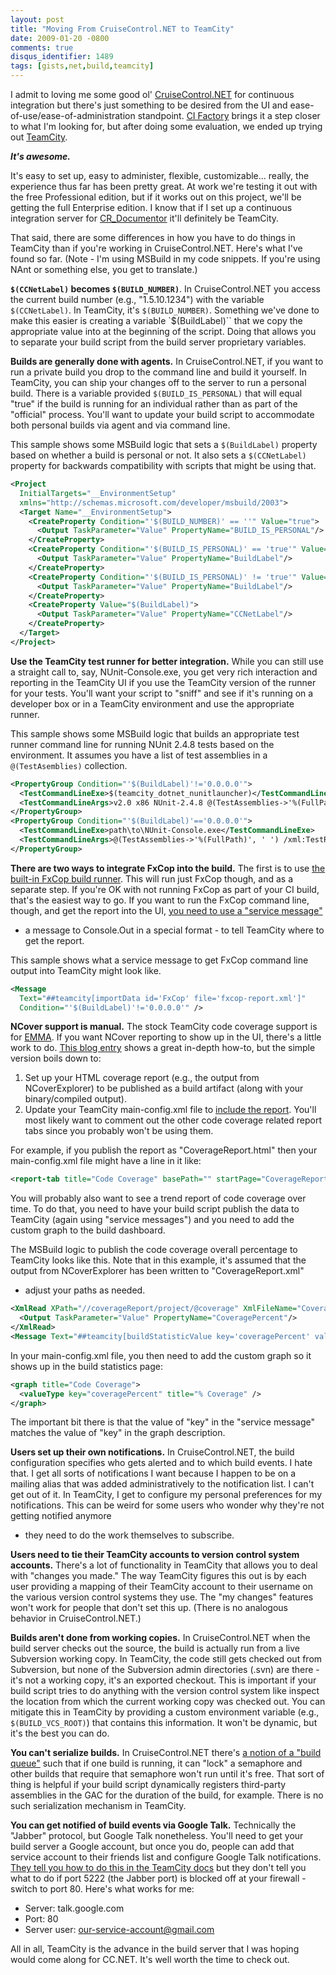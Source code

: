 ```yaml
---
layout: post
title: "Moving From CruiseControl.NET to TeamCity"
date: 2009-01-20 -0800
comments: true
disqus_identifier: 1489
tags: [gists,net,build,teamcity]
---
```

I admit to loving me some good ol'
[CruiseControl.NET](http://confluence.public.thoughtworks.org/display/CCNET/Welcome+to+CruiseControl.NET)
for continuous integration but there's just something to be desired from
the UI and ease-of-use/ease-of-administration standpoint. [CI
Factory](http://cifactory.org/joomla/) brings it a step closer to what
I'm looking for, but after doing some evaluation, we ended up trying out
[TeamCity](http://www.jetbrains.com/teamcity/).

***It's awesome.***

It's easy to set up, easy to administer, flexible, customizable...
really, the experience thus far has been pretty great. At work we're
testing it out with the free Professional edition, but if it works out
on this project, we'll be getting the full Enterprise edition. I know
that if I set up a continuous integration server for
[CR\_Documentor](http://cr-documentor.googlecode.com) it'll definitely
be TeamCity.

That said, there are some differences in how you have to do things in
TeamCity than if you're working in CruiseControl.NET. Here's what I've
found so far. (Note - I'm using MSBuild in my code snippets. If you're
using NAnt or something else, you get to translate.)

**`$(CCNetLabel)` becomes `$(BUILD_NUMBER)`**. In CruiseControl.NET you
access the current build number (e.g., "1.5.10.1234") with the variable
`$(CCNetLabel)`. In TeamCity, it's `$(BUILD_NUMBER)`. Something we've
done to make this easier is creating a variable `$(BuildLabel)`` that we
copy the appropriate value into at the beginning of the script. Doing
that allows you to separate your build script from the build server
proprietary variables.

**Builds are generally done with agents.** In CruiseControl.NET, if you
want to run a private build you drop to the command line and build it
yourself. In TeamCity, you can ship your changes off to the server to
run a personal build. There is a variable provided
`$(BUILD_IS_PERSONAL)` that will equal "true" if the build is running
for an individual rather than as part of the "official" process. You'll
want to update your build script to accommodate both personal builds via
agent and via command line.

This sample shows some MSBuild logic that sets a `$(BuildLabel)` property
based on whether a build is personal or not. It also sets a
`$(CCNetLabel)` property for backwards compatibility with scripts that
might be using that.

```xml
<Project
  InitialTargets="__EnvironmentSetup"
  xmlns="http://schemas.microsoft.com/developer/msbuild/2003">
  <Target Name="__EnvironmentSetup">
    <CreateProperty Condition="'$(BUILD_NUMBER)' == ''" Value="true">
      <Output TaskParameter="Value" PropertyName="BUILD_IS_PERSONAL"/>
    </CreateProperty>
    <CreateProperty Condition="'$(BUILD_IS_PERSONAL)' == 'true'" Value="0.0.0.0">
      <Output TaskParameter="Value" PropertyName="BuildLabel"/>
    </CreateProperty>
    <CreateProperty Condition="'$(BUILD_IS_PERSONAL)' != 'true'" Value="$(BUILD_NUMBER)">
      <Output TaskParameter="Value" PropertyName="BuildLabel"/>
    </CreateProperty>
    <CreateProperty Value="$(BuildLabel)">
      <Output TaskParameter="Value" PropertyName="CCNetLabel"/>
    </CreateProperty>
  </Target>
</Project>
```

**Use the TeamCity test runner for better integration.** While you can
still use a straight call to, say, NUnit-Console.exe, you get very rich
interaction and reporting in the TeamCity UI if you use the TeamCity
version of the runner for your tests. You'll want your script to "sniff"
and see if it's running on a developer box or in a TeamCity environment
and use the appropriate runner.

This sample shows some MSBuild logic that builds an appropriate test
runner command line for running NUnit 2.4.8 tests based on the
environment. It assumes you have a list of test assemblies in a
`@(TestAsemblies)` collection.

```xml
<PropertyGroup Condition="'$(BuildLabel)'!='0.0.0.0'">
  <TestCommandLineExe>$(teamcity_dotnet_nunitlauncher)</TestCommandLineExe>
  <TestCommandLineArgs>v2.0 x86 NUnit-2.4.8 @(TestAssemblies->'%(FullPath)', ' ')</TestCommandLineArgs>
</PropertyGroup>
<PropertyGroup Condition="'$(BuildLabel)'=='0.0.0.0'">
  <TestCommandLineExe>path\to\NUnit-Console.exe</TestCommandLineExe>
  <TestCommandLineArgs>@(TestAssemblies->'%(FullPath)', ' ') /xml:TestResults.xml</TestCommandLineArgs>
</PropertyGroup>
```

**There are two ways to integrate FxCop into the build.** The first is
to use [the built-in FxCop build
runner](http://www.jetbrains.net/confluence/display/TCD4/FxCop). This
will run just FxCop though, and as a separate step. If you're OK with
not running FxCop as part of your CI build, that's the easiest way to
go. If you want to run the FxCop command line, though, and get the
report into the UI, [you need to use a "service
message"](http://www.jetbrains.net/confluence/display/TCD4/FxCop_#FxCop_-UsingServiceMessages)
- a message to Console.Out in a special format - to tell TeamCity where
to get the report.

This sample shows what a service message to get FxCop command line
output into TeamCity might look like.

```xml
<Message
  Text="##teamcity[importData id='FxCop' file='fxcop-report.xml']"
  Condition="'$(BuildLabel)'!='0.0.0.0'" />
```

**NCover support is manual.** The stock TeamCity code coverage support
is for [EMMA](http://emma.sourceforge.net/). If you want NCover
reporting to show up in the UI, there's a little work to do. [This blog
entry](http://weblogs.asp.net/lkempe/archive/2008/03/30/integration-of-ncover-into-team-city-for-tech-head-brothers.aspx)
shows a great in-depth how-to, but the simple version boils down to:

1.  Set up your HTML coverage report (e.g., the output from
    NCoverExplorer) to be published as a build artifact (along with your
    binary/compiled output).
2.  Update your TeamCity main-config.xml file to [include the
    report](http://www.jetbrains.net/confluence/display/TCD3/Including+Third-Party+Reports+in+the+Build+Results).
    You'll most likely want to comment out the other code coverage
    related report tabs since you probably won't be using them.

For example, if you publish the report as "CoverageReport.html" then
your main-config.xml file might have a line in it like:

```xml
<report-tab title="Code Coverage" basePath="" startPage="CoverageReport.html" />
```

You will probably also want to see a trend report of code coverage over
time. To do that, you need to have your build script publish the data to
TeamCity (again using "service messages") and you need to add the custom
graph to the build dashboard.

The MSBuild logic to publish the code coverage overall percentage to
TeamCity looks like this. Note that in this example, it's assumed that
the output from NCoverExplorer has been written to "CoverageReport.xml"
- adjust your paths as needed.

```xml
<XmlRead XPath="//coverageReport/project/@coverage" XmlFileName="CoverageReport.xml" Condition="Exists('CoverageReport.xml')">
  <Output TaskParameter="Value" PropertyName="CoveragePercent"/>
</XmlRead>
<Message Text="##teamcity[buildStatisticValue key='coveragePercent' value='$(CoveragePercent)']" Condition="'$(BuildLabel)'!='0.0.0.0'" />
```

In your main-config.xml file, you then need to add the custom graph so
it shows up in the build statistics page:

```xml
<graph title="Code Coverage">
  <valueType key="coveragePercent" title="% Coverage" />
</graph>
```

The important bit there is that the value of "key" in the "service
message" matches the value of "key" in the graph description.

**Users set up their own notifications.** In CruiseControl.NET, the
build configuration specifies who gets alerted and to which build
events. I hate that. I get all sorts of notifications I want because I
happen to be on a mailing alias that was added administratively to the
notification list. I can't get out of it. In TeamCity, I get to
configure my personal preferences for my notifications. This can be
weird for some users who wonder why they're not getting notified anymore
- they need to do the work themselves to subscribe.

**Users need to tie their TeamCity accounts to version control system
accounts.** There's a lot of functionality in TeamCity that allows you
to deal with "changes you made." The way TeamCity figures this out is by
each user providing a mapping of their TeamCity account to their
username on the various version control systems they use. The "my
changes" features won't work for people that don't set this up. (There
is no analogous behavior in CruiseControl.NET.)

**Builds aren't done from working copies.** In CruiseControl.NET when
the build server checks out the source, the build is actually run from a
live Subversion working copy. In TeamCity, the code still gets checked
out from Subversion, but none of the Subversion admin directories (.svn)
are there - it's not a working copy, it's an exported checkout. This is
important if your build script tries to do anything with the version
control system like inspect the location from which the current working
copy was checked out. You can mitigate this in TeamCity by providing a
custom environment variable (e.g., `$(BUILD_VCS_ROOT)`) that contains
this information. It won't be dynamic, but it's the best you can do.

**You can't serialize builds.** In CruiseControl.NET there's [a notion
of a "build
queue"](http://confluence.public.thoughtworks.org/display/CCNET/Queue+Configuration)
such that if one build is running, it can "lock" a semaphore and other
builds that require that semaphore won't run until it's free. That sort
of thing is helpful if your build script dynamically registers
third-party assemblies in the GAC for the duration of the build, for
example. There is no such serialization mechanism in TeamCity.

**You can get notified of build events via Google Talk.** Technically
the "Jabber" protocol, but Google Talk nonetheless. You'll need to get
your build server a Google account, but once you do, people can add that
service account to their friends list and configure Google Talk
notifications. [They tell you how to do this in the TeamCity
docs](http://www.jetbrains.net/confluence/display/TCD4/Setting+up+Google+Mail+and+Google+Talk+as+Notification+Servers)
but they don't tell you what to do if port 5222 (the Jabber port) is
blocked off at your firewall - switch to port 80. Here's what works for
me:

-   Server: talk.google.com
-   Port: 80
-   Server user: our-service-account@gmail.com

All in all, TeamCity is the advance in the build server that I was
hoping would come along for CC.NET. It's well worth the time to check
out.

